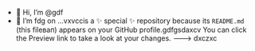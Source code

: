 - 👋 Hi, I’m @gdf
- 🌱 I’m fdg on ...vxvccis a ✨ special ✨ repository because its `README.md` (this fileвап) appears on your GitHub profile.gdfgsdaxcv
You can click the Preview link to take a look at your changes.
--->
dxczxc
